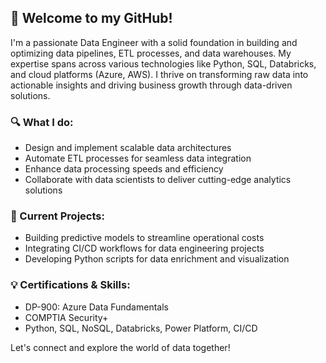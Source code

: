 ## 👋 Welcome to my GitHub!

I'm a passionate Data Engineer with a solid foundation in building and optimizing data pipelines, ETL processes, and data warehouses. My expertise spans across various technologies like Python, SQL, Databricks, and cloud platforms (Azure, AWS). I thrive on transforming raw data into actionable insights and driving business growth through data-driven solutions.

### 🔍 What I do:
- Design and implement scalable data architectures
- Automate ETL processes for seamless data integration
- Enhance data processing speeds and efficiency
- Collaborate with data scientists to deliver cutting-edge analytics solutions

### 📂 Current Projects:
- Building predictive models to streamline operational costs
- Integrating CI/CD workflows for data engineering projects
- Developing Python scripts for data enrichment and visualization

### 💡 Certifications & Skills:
- DP-900: Azure Data Fundamentals
- COMPTIA Security+
- Python, SQL, NoSQL, Databricks, Power Platform, CI/CD

Let's connect and explore the world of data together!

<!---
BrianCanyon/BrianCanyon is a ✨ special ✨ repository because its `README.md` (this file) appears on your GitHub profile.
You can click the Preview link to take a look at your changes.
--->
